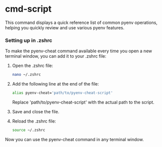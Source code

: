 # cmd-script

This command displays a quick reference list of common pyenv operations, helping you quickly review and use various pyenv features.

### Setting up in .zshrc

To make the pyenv-cheat command available every time you open a new terminal window, you can add it to your .zshrc file:

1. Open the .zshrc file:
   ```bash
   nano ~/.zshrc
   ```

2. Add the following line at the end of the file:
   ```bash
   alias pyenv-cheat='path/to/pyenv-cheat-script'
   ```
   Replace 'path/to/pyenv-cheat-script' with the actual path to the script.

3. Save and close the file.

4. Reload the .zshrc file:
   ```bash
   source ~/.zshrc
   ```

Now you can use the pyenv-cheat command in any terminal window.
